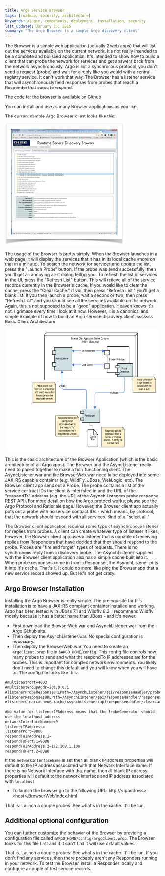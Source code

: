 ```yaml
---
title: Argo Service Browser
tags: [roadmap, security, architecture]
keywords: plugin, components, deployment, installation, security
last_updated: January 15, 2015
summary: "The Argo Browser is a sample Argo discovery client"
---
```


The Browser is a simple web application (actually 2 web apps) that will list out the services available on the current network.  It's not really intended to be a complete and polished application.  It's intended to show how to build a client that can probe the network for services and get answers back from the network asynchronously.  Argo is not a synchronous protocol, you don't send a request (probe) and wait for a reply like you would with a central registry service.  It can't work that way.  The Browser has a listener service that will asynchronously field responses from probes that reach a Responder that cares to respond.

The code for the browser is available on [Github](https://github.com/di2e/Argo/tree/master/BrowserWeb) 

You can install and use as many Browser applications as you like.

The current sample Argo Browser client looks like this:

<img style="height:400px;" src="images/384063d0-ce21-11e4-91c4-4e91ea6f1394.png" />

The usage of the Browser is pretty simply.  When the Browser launches in a web page, it will display the services that it has in its local cache (more on that in a minute).
To search the network for services and update the list, press the "Launch Probe" button.  If the probe was send successfully, then you'll get an annoying alert dialog telling you.
To refresh the list of services in the UI, press the "Refresh List" button.  This will retieve all of the service records currently in the Browser's cache.
If you would like to clear the cache, press the "Clear Cache."  If you then press "Refresh List," you'll get a blank list.  If you then launch a probe, wait a second or two, then press "Refresh List" and you should see all the services available on the network.
Again, this is not supposed to be a "good" application.  Heaven knows it's not.  I grimace every time I look at it now.  However, it is a canonical and simple example of how to build an Argo service discovery client.
sssssss
Basic Client Architecture

<img style="height:400px;" src="images/4a79a72e-ce20-11e4-84f6-27b25fcacdd9.png" />

This is the basic architecture of the Browser Application (which is the basic architecture of all Argo apps). The Browser and the AsyncListener really need to paired together to make a fully functioning client.
The AsyncListener.war and the BrowserWeb.war need to be deployed into some JAX-RS capable container (e.g. WildFly, JBoss, WebLogic, etc).
 The Browser client app send out a Probe. The probe contains a list of the service contract IDs the client is interested in and the URL of the "respondTo" address (e.g. the URL of the Asynch Listeners probe response REST API). For more detail on how the Argo protocol works, please see the Argo Protocol and Rationale page. However, the Browser client app actually puts out a probe with no service contract IDs - which means, by protocol, that the network should respond with all services. Kind of a "select all."

The Browser client application requires some type of asynchronous listener for replies from probes. A client can create whatever type of listener it likes, however, the Browser client app uses a listener that is capable of receiving replies from Responders that have decided that they should respond to the probe. Probes are "fire and forget" types of requests. There is no synchronous reply from a discovery probe.
The AsynchListener supplied with the Browser client application also has a simple cache built into it. When probe responses come in from a Responser, the AsynchListener puts it into it's cache. That's it. It could do more, like ping the Browser app that a new service record showed up. But let's not get crazy.

## Argo Browser Installation

Installing the Argo Browser is really simple.  The prerequisite for this installation is to have a JAX-RS compliant container installed and working.  Argo has been tested with JBoss 7.1 and Wildfly 8.2.  I recommend Wildfly mostly because it has a better name than JBoss - and it's newer.

* First download the BrowserWeb.war and AsynchListener.war from the Argo Github site.
* Then deploy the AsynchListener.war.  No special configuration is necessary.
* Then deploy the BrowserWeb.war.  You need to create an `argoClient.prop` file in `$ARGO_HOME/config`.  This config file controls how many probes to send and what the respondTo IP addresses are for the probes.  This is important for complex network environments.  You likely don't need to change this default and you will know when you will have to. The config file looks like this:

```
#multicastPort=4003
#multicastGroupAddr=230.0.0.1
#listenerProbeResponseURLPath=/AsynchListener/api/responseHandler/probeResponse
#listenerResponsesURLPath=/AsynchListener/api/responseHandler/responses
#listenerClearCacheURLPath=/AsynchListener/api/responseHandler/clearCache

#No value for listenerIPAddress means that the ProbeGenerator should use the localhost address
networkInterfaceName=en0
listenerIPAddress=
listenerPort=8080
respondToIPAddress.1=
respondToPort.1=8080
respondToIPAddress.2=192.168.1.100
respondToPort.2=8080
```
If the `networkInterfaceName` is set then all blank IP address properties will default to the IP address associated with that Network Interface name.  If there is no Network Interface with that name, then all blank IP address properties will default to the network interface and IP address associated with `localhost`

* To launch the browser go to the following URL: http://\<ipaddress\>:\<host\>/BrowserWeb/index.html

That is.  Launch a couple probes.  See what's in the cache.  It'll be fun.

## Additional optional configuration

You can further customize the behavior of the Browser by providing a configuration file called `$ARGO_HOME/config/argoClient.prop`.  The Browser looks for this file first and if it can't find it will use default values.

That is.  Launch a couple probes.  See what's in the cache.  It'll be fun.
If you don't find any services, then there probably aren't any Responders running in your network.  To test the Browser, install a Responder locally and configure a couple of test service records.